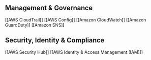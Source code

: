 
## Management & Governance

[[AWS CloudTrail]]
[[AWS Config]]
[[Amazon CloudWatch]]
[[Amazon GuardDuty]]
[[Amazon SNS]]

## Security, Identity & Compliance


[[AWS Security Hub]]
[[AWS Identity & Access Management (IAM)]]
